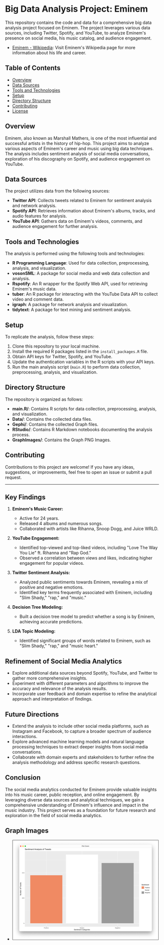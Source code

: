 # Big Data Analysis Project: Eminem
This repository contains the code and data for a comprehensive big data analysis project focused on Eminem. The project leverages various data sources, including Twitter, Spotify, and YouTube, to analyze Eminem's presence on social media, his music catalog, and audience engagement.

- [Eminem - Wikipedia](https://en.wikipedia.org/wiki/Eminem): Visit Eminem's Wikipedia page for more information about his life and career.


## Table of Contents

- [Overview](#overview)
- [Data Sources](#data-sources)
- [Tools and Technologies](#tools-and-technologies)
- [Setup](#setup)
- [Directory Structure](#directory-structure)
- [Contributing](#contributing)
- [License](#license)

## Overview

Eminem, also known as Marshall Mathers, is one of the most influential and successful artists in the history of hip-hop. This project aims to analyze various aspects of Eminem's career and music using big data techniques. The analysis includes sentiment analysis of social media conversations, exploration of his discography on Spotify, and audience engagement on YouTube.

## Data Sources

The project utilizes data from the following sources:

- **Twitter API**: Collects tweets related to Eminem for sentiment analysis and network analysis.
- **Spotify API**: Retrieves information about Eminem's albums, tracks, and audio features for analysis.
- **YouTube API**: Gathers data on Eminem's videos, comments, and audience engagement for further analysis.

## Tools and Technologies

The analysis is performed using the following tools and technologies:

- **R Programming Language**: Used for data collection, preprocessing, analysis, and visualization.
- **vosonSML**: A package for social media and web data collection and analysis.
- **Rspotify**: An R wrapper for the Spotify Web API, used for retrieving Eminem's music data.
- **tuber**: An R package for interacting with the YouTube Data API to collect video and comment data.
- **igraph**: A package for network analysis and visualization.
- **tidytext**: A package for text mining and sentiment analysis.

## Setup

To replicate the analysis, follow these steps:

1. Clone this repository to your local machine.
2. Install the required R packages listed in the `install_packages.R` file.
3. Obtain API keys for Twitter, Spotify, and YouTube.
4. Update the authentication variables in the R scripts with your API keys.
5. Run the main analysis script (`main.R`) to perform data collection, preprocessing, analysis, and visualization.

## Directory Structure

The repository is organized as follows:

- **main.R/**: Contains R scripts for data collection, preprocessing, analysis, and visualization.
- **Data/**: Contains the collected data files.
- **Gephi/**: Contains the collected Graph files.
- **RStudio/**: Contains R Markdown notebooks documenting the analysis process.
- **GraphImages/**: Contains the Graph PNG Images.

## Contributing

Contributions to this project are welcome! If you have any ideas, suggestions, or improvements, feel free to open an issue or submit a pull request.


-----------------------------------------------------------------------------------------------
## Key Findings

1. **Eminem's Music Career:**
   - Active for 24 years.
   - Released 4 albums and numerous songs.
   - Collaborated with artists like Rihanna, Snoop Dogg, and Juice WRLD.

2. **YouTube Engagement:**
   - Identified top-viewed and top-liked videos, including "Love The Way You Lie" ft. Rihanna and "Rap God."
   - Observed a correlation between views and likes, indicating higher engagement for popular videos.

3. **Twitter Sentiment Analysis:**
   - Analyzed public sentiments towards Eminem, revealing a mix of positive and negative emotions.
   - Identified key terms frequently associated with Eminem, including "Slim Shady," "rap," and "music."

4. **Decision Tree Modeling:**
   - Built a decision tree model to predict whether a song is by Eminem, achieving accurate predictions.

5. **LDA Topic Modeling:**
   - Identified significant groups of words related to Eminem, such as "Slim Shady," "rap," and "music heart."

## Refinement of Social Media Analytics

- Explore additional data sources beyond Spotify, YouTube, and Twitter to gather more comprehensive insights.
- Experiment with different parameters and algorithms to improve the accuracy and relevance of the analysis results.
- Incorporate user feedback and domain expertise to refine the analytical approach and interpretation of findings.

## Future Directions

- Extend the analysis to include other social media platforms, such as Instagram and Facebook, to capture a broader spectrum of audience interactions.
- Explore advanced machine learning models and natural language processing techniques to extract deeper insights from social media conversations.
- Collaborate with domain experts and stakeholders to further refine the analysis methodology and address specific research questions.

## Conclusion

The social media analytics conducted for Eminem provide valuable insights into his music career, public reception, and online engagement. By leveraging diverse data sources and analytical techniques, we gain a comprehensive understanding of Eminem's influence and impact in the music industry. This project serves as a foundation for future research and exploration in the field of social media analytics.

## Graph Images
- ![Dashboard 1](/GraphImages/img1.png)


